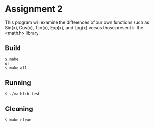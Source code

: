 # Assignment 2

This program will examine the differences of our own functions such as Sin(x), Cos(x), Tan(x), Exp(x), and Log(x) versus those present in the <math.h> library

## Build
    $ make
    or
    $ make all


## Running

    $ ./mathlib-test 


## Cleaning
    $ make clean

